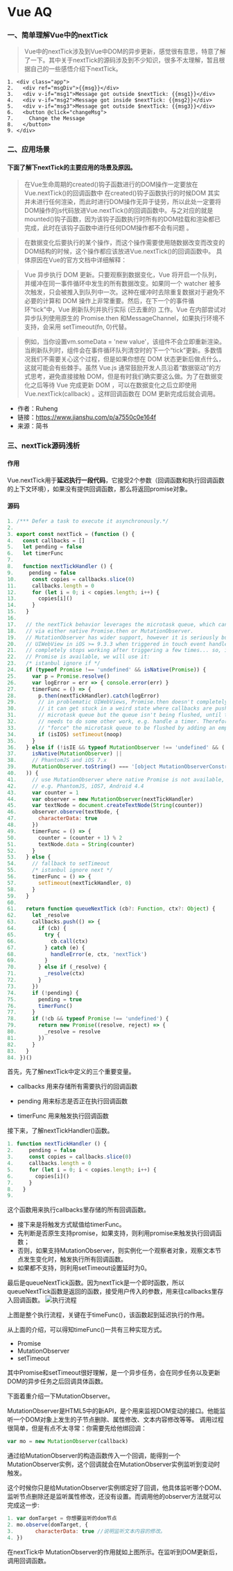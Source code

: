 # Vue AQ
### 一、简单理解Vue中的nextTick
> Vue中的nextTick涉及到Vue中DOM的异步更新，感觉很有意思，特意了解了一下。其中关于nextTick的源码涉及到不少知识，很多不太理解，暂且根据自己的一些感悟介绍下nextTick。
```JS
1. <div class="app">
2.   <div ref="msgDiv">{{msg}}</div>
3.   <div v-if="msg1">Message got outside $nextTick: {{msg1}}</div>
4.   <div v-if="msg2">Message got inside $nextTick: {{msg2}}</div>
5.   <div v-if="msg3">Message got outside $nextTick: {{msg3}}</div>
6.   <button @click="changeMsg">
7.     Change the Message
8.   </button>
9. </div>
```

### 二、应用场景

#### 下面了解下nextTick的主要应用的场景及原因。

>在Vue生命周期的created()钩子函数进行的DOM操作一定要放在Vue.nextTick()的回调函数中
在created()钩子函数执行的时候DOM 其实并未进行任何渲染，而此时进行DOM操作无异于徒劳，所以此处一定要将DOM操作的js代码放进Vue.nextTick()的回调函数中。与之对应的就是mounted()钩子函数，因为该钩子函数执行时所有的DOM挂载和渲染都已完成，此时在该钩子函数中进行任何DOM操作都不会有问题 。

>在数据变化后要执行的某个操作，而这个操作需要使用随数据改变而改变的DOM结构的时候，这个操作都应该放进Vue.nextTick()的回调函数中。
具体原因在Vue的官方文档中详细解释：

>Vue 异步执行 DOM 更新。只要观察到数据变化，Vue 将开启一个队列，并缓冲在同一事件循环中发生的所有数据改变。如果同一个 watcher 被多次触发，只会被推入到队列中一次。这种在缓冲时去除重复数据对于避免不必要的计算和 DOM 操作上非常重要。然后，在下一个的事件循环“tick”中，Vue 刷新队列并执行实际 (已去重的) 工作。Vue 在内部尝试对异步队列使用原生的 Promise.then 和MessageChannel，如果执行环境不支持，会采用 setTimeout(fn, 0)代替。

>例如，当你设置vm.someData = 'new value'，该组件不会立即重新渲染。当刷新队列时，组件会在事件循环队列清空时的下一个“tick”更新。多数情况我们不需要关心这个过程，但是如果你想在 DOM 状态更新后做点什么，这就可能会有些棘手。虽然 Vue.js 通常鼓励开发人员沿着“数据驱动”的方式思考，避免直接接触 DOM，但是有时我们确实要这么做。为了在数据变化之后等待 Vue 完成更新 DOM ，可以在数据变化之后立即使用Vue.nextTick(callback) 。这样回调函数在 DOM 更新完成后就会调用。

- 作者：Ruheng
- 链接：https://www.jianshu.com/p/a7550c0e164f
- 来源：简书

### 三、nextTick源码浅析

#### 作用
Vue.nextTick用于**延迟执行一段代码**，它接受2个参数（回调函数和执行回调函数的上下文环境），如果没有提供回调函数，那么将返回promise对象。
#### 源码
```js
1. /*** Defer a task to execute it asynchronously.*/
2. 
3. export const nextTick = (function () {
4.   const callbacks = []
5.   let pending = false
6.   let timerFunc
7. 
8.   function nextTickHandler () {
9.     pending = false
10.     const copies = callbacks.slice(0)
11.     callbacks.length = 0
12.     for (let i = 0; i < copies.length; i++) {
13.       copies[i]()
14.     }
15.   }
16. 
17.   // the nextTick behavior leverages the microtask queue, which can be accessed
18.   // via either native Promise.then or MutationObserver.
19.   // MutationObserver has wider support, however it is seriously bugged in
20.   // UIWebView in iOS >= 9.3.3 when triggered in touch event handlers. It
21.   // completely stops working after triggering a few times... so, if native
22.   // Promise is available, we will use it:
23.   /* istanbul ignore if */
24.   if (typeof Promise !== 'undefined' && isNative(Promise)) {
25.     var p = Promise.resolve()
26.     var logError = err => { console.error(err) }
27.     timerFunc = () => {
28.       p.then(nextTickHandler).catch(logError)
29.       // in problematic UIWebViews, Promise.then doesn't completely break, but
30.       // it can get stuck in a weird state where callbacks are pushed into the
31.       // microtask queue but the queue isn't being flushed, until the browser
32.       // needs to do some other work, e.g. handle a timer. Therefore we can
33.       // "force" the microtask queue to be flushed by adding an empty timer.
34.       if (isIOS) setTimeout(noop)
35.     }
36.   } else if (!isIE && typeof MutationObserver !== 'undefined' && (
37.     isNative(MutationObserver) ||
38.     // PhantomJS and iOS 7.x
39.     MutationObserver.toString() === '[object MutationObserverConstructor]'
40.   )) {
41.     // use MutationObserver where native Promise is not available,
42.     // e.g. PhantomJS, iOS7, Android 4.4
43.     var counter = 1
44.     var observer = new MutationObserver(nextTickHandler)
45.     var textNode = document.createTextNode(String(counter))
46.     observer.observe(textNode, {
47.       characterData: true
48.     })
49.     timerFunc = () => {
50.       counter = (counter + 1) % 2
51.       textNode.data = String(counter)
52.     }
53.   } else {
54.     // fallback to setTimeout
55.     /* istanbul ignore next */
56.     timerFunc = () => {
57.       setTimeout(nextTickHandler, 0)
58.     }
59.   }
60. 
61.   return function queueNextTick (cb?: Function, ctx?: Object) {
62.     let _resolve
63.     callbacks.push(() => {
64.       if (cb) {
65.         try {
66.           cb.call(ctx)
67.         } catch (e) {
68.           handleError(e, ctx, 'nextTick')
69.         }
70.       } else if (_resolve) {
71.         _resolve(ctx)
72.       }
73.     })
74.     if (!pending) {
75.       pending = true
76.       timerFunc()
77.     }
78.     if (!cb && typeof Promise !== 'undefined') {
79.       return new Promise((resolve, reject) => {
80.         _resolve = resolve
81.       })
82.     }
83.   }
84. })()

```
首先，先了解nextTick中定义的三个重要变量。

- callbacks 用来存储所有需要执行的回调函数

- pending 用来标志是否正在执行回调函数

- timerFunc 用来触发执行回调函数

接下来，了解nextTickHandler()函数。
```js
1. function nextTickHandler () {
2.     pending = false
3.     const copies = callbacks.slice(0)
4.     callbacks.length = 0
5.     for (let i = 0; i < copies.length; i++) {
6.       copies[i]()
7.     }
8.   }
9. 
```
这个函数用来执行callbacks里存储的所有回调函数。

- 接下来是将触发方式赋值给timerFunc。
- 先判断是否原生支持promise，如果支持，则利用promise来触发执行回调函数；
- 否则，如果支持MutationObserver，则实例化一个观察者对象，观察文本节点发生变化时，触发执行所有回调函数。
- 如果都不支持，则利用setTimeout设置延时为0。

最后是queueNextTick函数。因为nextTick是一个即时函数，所以queueNextTick函数是返回的函数，接受用户传入的参数，用来往callbacks里存入回调函数。
![执行流程](https://upload-images.jianshu.io/upload_images/3985563-a9e7d48417e3900f.png?imageMogr2/auto-orient/strip|imageView2/2/w/902/format/webp)

上图是整个执行流程，关键在于timeFunc()，该函数起到延迟执行的作用。

从上面的介绍，可以得知timeFunc()一共有三种实现方式。
- Promise
- MutationObserver
- setTimeout

其中Promise和setTimeout很好理解，是一个异步任务，会在同步任务以及更新DOM的异步任务之后回调具体函数。

下面着重介绍一下MutationObserver。

MutationObserver是HTML5中的新API，是个用来监视DOM变动的接口。他能监听一个DOM对象上发生的子节点删除、属性修改、文本内容修改等等。
调用过程很简单，但是有点不太寻常：你需要先给他绑回调：
```js
var mo = new MutationObserver(callback)
```
通过给MutationObserver的构造函数传入一个回调，能得到一个MutationObserver实例，这个回调就会在MutationObserver实例监听到变动时触发。

这个时候你只是给MutationObserver实例绑定好了回调，他具体监听哪个DOM、监听节点删除还是监听属性修改，还没有设置。而调用他的observer方法就可以完成这一步:

```js
1. var domTarget = 你想要监听的dom节点
2. mo.observe(domTarget, {
3.       characterData: true //说明监听文本内容的修改。
4. })

```

在nextTick中 MutationObserver的作用就如上图所示。在监听到DOM更新后，调用回调函数。




















